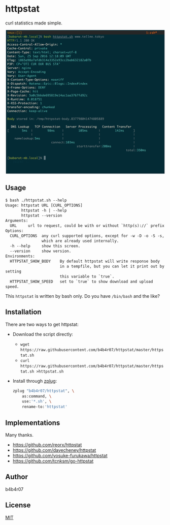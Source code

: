 httpstat
===

curl statistics made simple.

<p align="center">
<img src="demo.png" width="500">
</p>

## Usage

```console
$ bash ./httpstat.sh --help
Usage: httpstat URL [CURL_OPTIONS]
       httpstat -h | --help
       httpstat --version
Arguments:
  URL     url to request, could be with or without `http(s)://` prefix
Options:
  CURL_OPTIONS  any curl supported options, except for -w -D -o -S -s,
                which are already used internally.
  -h --help     show this screen.
  --version     show version.
Environments:
  HTTPSTAT_SHOW_BODY    By default httpstat will write response body
                        in a tempfile, but you can let it print out by setting
                        this variable to `true`.
  HTTPSTAT_SHOW_SPEED   set to `true` to show download and upload speed.
```

This `httpstat` is written by bash only. Do you have `/bin/bash` and the like?

## Installation

There are two ways to get httpstat:

- Download the script directly:
	- `wget https://raw.githubusercontent.com/b4b4r07/httpstat/master/httpstat.sh`
	- `curl https://raw.githubusercontent.com/b4b4r07/httpstat/master/httpstat.sh >httpstat.sh`
- Install through [zplug](https://github.com/zplug/zplug): 

    ```zsh
    zplug "b4b4r07/httpstat", \
        as:command, \
        use:'*.sh', \
        rename-to:'httpstat'
    ```

## Implementations

Many thanks.

- <https://github.com/reorx/httpstat>
- <https://github.com/davecheney/httpstat>
- <https://github.com/yosuke-furukawa/httpstat>
- <https://github.com/tcnksm/go-httpstat>

## Author

b4b4r07

## License

[MIT](http://b4b4r07.mit-license.org)